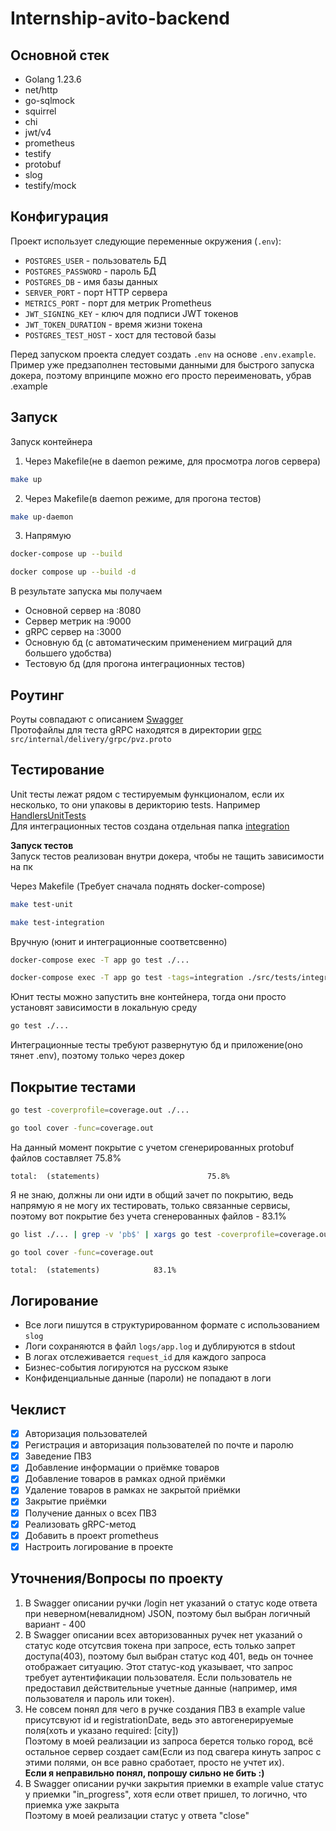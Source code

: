 # Internship-avito-backend

## Основной стек
- Golang 1.23.6
- net/http
- go-sqlmock
- squirrel
- chi
- jwt/v4
- prometheus
- testify
- protobuf
- slog
- testify/mock

## Конфигурация
Проект использует следующие переменные окружения (`.env`):
- `POSTGRES_USER` - пользователь БД
- `POSTGRES_PASSWORD` - пароль БД
- `POSTGRES_DB` - имя базы данных
- `SERVER_PORT` - порт HTTP сервера
- `METRICS_PORT` - порт для метрик Prometheus
- `JWT_SIGNING_KEY` - ключ для подписи JWT токенов
- `JWT_TOKEN_DURATION` - время жизни токена
- `POSTGRES_TEST_HOST` - хост для тестовой базы


Перед запуском проекта следует создать `.env` на основе `.env.example`. Пример уже предзаполнен тестовыми данными для быстрого запуска докера, поэтому впринципе можно его просто переименовать, убрав .example

## Запуск

Запуск контейнера

1) Через Makefile(не в daemon режиме, для просмотра логов сервера)
```bash
make up
```
2) Через Makefile(в daemon режиме, для прогона тестов)
```bash
make up-daemon
```
3) Напрямую
```bash
docker-compose up --build
```
```bash
docker compose up --build -d
```

В результате запуска мы получаем  
- Основной сервер на :8080  
- Сервер метрик на :9000  
- gRPC сервер на :3000  
- Основную бд (с автоматическим применением миграций для большего удобства)
- Тестовую бд (для прогона интеграционных тестов)

## Роутинг
Роуты совпадают с описанием [Swagger](swagger.yaml)  
Протофайлы для теста gRPC находятся в директории [grpc](src/internal/delivery/grpc/pvz.proto)  
`src/internal/delivery/grpc/pvz.proto`


## Тестирование 
Unit тесты лежат рядом с тестируемым функционалом, если их несколько, то они упаковы в дерикторию tests. Например [HandlersUnitTests](src/internal/delivery/http/handlers/tests/)  
Для интеграционных тестов создана отдельная папка [integration](src/tests/integration/)

<b>Запуск тестов</b>  
Запуск тестов реализован внутри докера, чтобы не тащить зависимости на пк

Через Makefile (Требует сначала поднять docker-compose)

```bash
make test-unit
```

```bash
make test-integration
```

Вручную (юнит и интеграционные соответсвенно)
```bash
docker-compose exec -T app go test ./...
```


```bash
docker-compose exec -T app go test -tags=integration ./src/tests/integration/...
```

Юнит тесты можно запустить вне контейнера, тогда они просто установят зависимости в локальную среду
```bash
go test ./...
```

Интеграционные тесты требуют развернутую бд и приложение(оно тянет .env), поэтому только через докер  

## Покрытие тестами
```bash
go test -coverprofile=coverage.out ./...
```
```bash
go tool cover -func=coverage.out
```

На данный момент покрытие с учетом сгенерированных protobuf файлов составляет 75.8%
```
total:	(statements)						75.8%
```

Я не знаю, должны ли они идти в общий зачет по покрытию, ведь напрямую я не могу их тестировать, только связанные сервисы, поэтому вот покрытие без учета сгенерованных файлов - 83.1%
```bash
go list ./... | grep -v 'pb$' | xargs go test -coverprofile=coverage.out
```
```bash
go tool cover -func=coverage.out
```

```
total:	(statements)			83.1%
```

## Логирование
- Все логи пишутся в структурированном формате с использованием `slog`
- Логи сохраняются в файл `logs/app.log` и дублируются в stdout
- В логах отслеживается `request_id` для каждого запроса
- Бизнес-события логируются на русском языке
- Конфиденциальные данные (пароли) не попадают в логи



## Чеклист
- [x] Авторизация пользователей
- [x] Регистрация и авторизация пользователей по почте и паролю
- [x] Заведение ПВЗ
- [x] Добавление информации о приёмке товаров
- [x] Добавление товаров в рамках одной приёмки
- [x] Удаление товаров в рамках не закрытой приёмки
- [x] Закрытие приёмки
- [x] Получение данных о всех ПВЗ
- [x] Реализовать gRPC-метод
- [x] Добавить в проект prometheus
- [x] Настроить логирование в проекте

## Уточнения/Вопросы по проекту
1) В Swagger описании ручки /login нет указаний о статус коде ответа при неверном(невалидном) JSON, поэтому был выбран логичный вариант - 400
2) В Swagger описании всех авторизованных ручек нет указаний о статус коде отсутсвия токена при запросе, есть только запрет доступа(403), поэтому был выбран статус код 401, ведь он точнее отображает ситуацию. Этот статус-код указывает, что запрос требует аутентификации пользователя. Если пользователь не предоставил действительные учетные данные (например, имя пользователя и пароль или токен).
3) Не совсем понял для чего в ручке создания ПВЗ в example value присутсвуют id и registrationDate, ведь это автогенерируемые поля(хоть и указано required: [city])  
Поэтому в моей реализации из запроса берется только город, всё остальное сервер создает сам(Если из под свагера кинуть запрос с этими полями, он все равно сработает, просто не учтет их).  
<b>Если я неправильно понял, попрошу сильно не бить :)</b>
4) В Swagger описании ручки закрытия приемки в example value статус у приемки "in_progress", хотя если ответ пришел, то логично, что приемка уже закрыта  
Поэтому в моей реализации статус у ответа "close"



